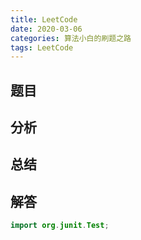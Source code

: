 ```yaml
---
title: LeetCode
date: 2020-03-06
categories: 算法小白的刷题之路
tags: LeetCode
---
```


## 题目



## 分析


## 总结


## 解答

````java
import org.junit.Test;


````









